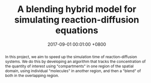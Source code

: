 ---
title:          "A blending hybrid model for simulating reaction-diffusion equations"
selected:       false
pub:            "Undergraduate Summer Research Project"
date:           2017-09-01 00:01:00 +0800  # so the site can order them correctly

abstract: >-
  In this project, we aim to speed up the simulation time of reaction-diffusion systems. 
  We do this by developing an algorithm that tracks the concentration of the quantity of interest using "compartments" in one region of the spatial domain, using individual "molecules" in another region, and then a "blend" of both in the overlapping region.
# $\LaTeX$ is supported. $a=b+c$.

pub_last:       <span class="badge badge-info">Reaction-Diffusion</span> <span class="badge badge-info">PDEs</span> <span class="badge badge-info">Gillespie algorithm</span> <span class="badge badge-info">Brownian motion</span> 

cover: /assets/images/blending.jpg

authors:
  - K. Pentland
  - C. A. Yates

links:
  Presentation: /assets/docs/blending_presentation.pdf
  # arXiv: https://arxiv.org/abs/2106.10139
  # Code: https://github.com/kpentland/StochasticParareal
---